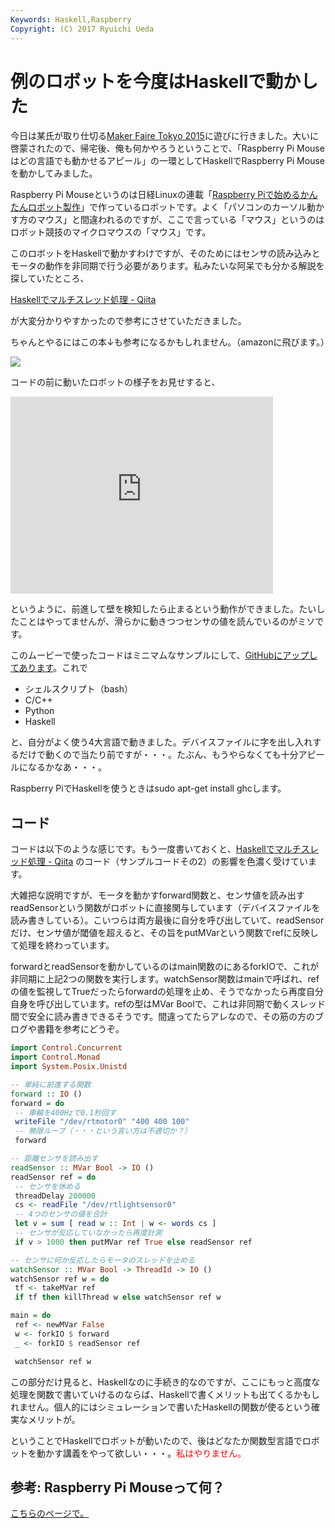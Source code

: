 ```yaml
---
Keywords: Haskell,Raspberry
Copyright: (C) 2017 Ryuichi Ueda
---
```


# 例のロボットを今度はHaskellで動かした
今日は某氏が取り仕切る<a href="http://makezine.jp/event/mft2015/" target="_blank">Maker Faire Tokyo 2015</a>に遊びに行きました。大いに啓蒙されたので、帰宅後、俺も何かやろうということで、「Raspberry Pi Mouseはどの言語でも動かせるアピール」の一環としてHaskellでRaspberry Pi Mouseを動かしてみました。

Raspberry Pi Mouseというのは日経Linuxの連載「<a href="https://blog.ueda.asia/?page_id=5983" target="_blank">Raspberry Piで始めるかんたんロボット製作</a>」で作っているロボットです。よく「パソコンのカーソル動かす方のマウス」と間違われるのですが、ここで言っている「マウス」というのはロボット競技のマイクロマウスの「マウス」です。


このロボットをHaskellで動かすわけですが、そのためにはセンサの読み込みとモータの動作を非同期で行う必要があります。私みたいな阿呆でも分かる解説を探していたところ、

<span class="hatena-bookmark-title"><a href="http://qiita.com/myuon_myon/items/d0334317f220dfe05092" target="_blank">Haskellでマルチスレッド処理 - Qiita</a></span> 

が大変分かりやすかったので参考にさせていただきました。


ちゃんとやるにはこの本↓も参考になるかもしれません。（amazonに飛びます。）

<a href="https://www.amazon.co.jp/gp/product/4873116899/ref=as_li_ss_il?ie=UTF8&camp=247&creative=7399&creativeASIN=4873116899&linkCode=as2&tag=ryuichiueda-22"><img border="0" src="https://ws-fe.amazon-adsystem.com/widgets/q?_encoding=UTF8&ASIN=4873116899&Format=_SL110_&ID=AsinImage&MarketPlace=JP&ServiceVersion=20070822&WS=1&tag=ryuichiueda-22" ></a><img src="https://ir-jp.amazon-adsystem.com/e/ir?t=ryuichiueda-22&l=as2&o=9&a=4873116899" width="1" height="1" border="0" alt="" style="border:none !important; margin:0px !important;" />


コードの前に動いたロボットの様子をお見せすると、

<iframe width="420" height="315" src="https://www.youtube.com/embed/d9R8HCGDCbE" frameborder="0" allowfullscreen></iframe>

というように、前進して壁を検知したら止まるという動作ができました。たいしたことはやってませんが、滑らかに動きつつセンサの値を読んでいるのがミソです。

このムービーで使ったコードはミニマムなサンプルにして、<a href="https://github.com/ryuichiueda/RPiM/blob/master/sample/haskell/run.2.hs" target="_blank">GitHubにアップしてあります</a>。これで
<ul>
	<li>シェルスクリプト（bash）</li>
	<li>C/C++</li>
	<li>Python</li>
	<li>Haskell</li>
</ul>
と、自分がよく使う4大言語で動きました。デバイスファイルに字を出し入れするだけで動くので当たり前ですが・・・。たぶん、もうやらなくても十分アピールになるかなあ・・・。

Raspberry PiでHaskellを使うときはsudo apt-get install ghcします。

<h2>コード</h2>

コードは以下のような感じです。もう一度書いておくと、<span class="hatena-bookmark-title"><a href="http://qiita.com/myuon_myon/items/d0334317f220dfe05092">Haskellでマルチスレッド処理 - Qiita</a></span> <span class="hatena-bookmark-users">のコード（サンプルコードその2）の影響を色濃く受けています。

大雑把な説明ですが、モータを動かすforward関数と、センサ値を読み出すreadSensorという関数がロボットに直接関与しています（デバイスファイルを読み書きしている）。こいつらは両方最後に自分を呼び出していて、readSensorだけ、センサ値が閾値を超えると、その旨をputMVarという関数でrefに反映して処理を終わっています。

forwardとreadSensorを動かしているのはmain関数のにあるforkIOで、これが非同期に上記2つの関数を実行します。watchSensor関数はmainで呼ばれ、refの値を監視してTrueだったらforwardの処理を止め、そうでなかったら再度自分自身を呼び出しています。refの型はMVar Boolで、これは非同期で動くスレッド間で安全に読み書きできるそうです。間違ってたらアレなので、その筋の方のブログや書籍を参考にどうぞ。

```hs
import Control.Concurrent
import Control.Monad
import System.Posix.Unistd

-- 単純に前進する関数
forward :: IO ()
forward = do
 -- 車輪を400Hzで0.1秒回す
 writeFile "/dev/rtmotor0" "400 400 100"
 -- 無限ループ（・・・という言い方は不適切か？）
 forward

-- 距離センサを読み出す
readSensor :: MVar Bool -> IO ()
readSensor ref = do
 -- センサを休める
 threadDelay 200000
 cs <- readFile "/dev/rtlightsensor0"
 -- 4つのセンサの値を合計
 let v = sum [ read w :: Int | w <- words cs ]
 -- センサが反応していなかったら再度計測
 if v > 1000 then putMVar ref True else readSensor ref

-- センサに何か反応したらモータのスレッドを止める
watchSensor :: MVar Bool -> ThreadId -> IO ()
watchSensor ref w = do
 tf <- takeMVar ref
 if tf then killThread w else watchSensor ref w

main = do
 ref <- newMVar False
 w <- forkIO $ forward
 _ <- forkIO $ readSensor ref

 watchSensor ref w
```

この部分だけ見ると、Haskellなのに手続き的なのですが、ここにもっと高度な処理を関数で書いていけるのならば、Haskellで書くメリットも出てくるかもしれません。個人的にはシミュレーションで書いたHaskellの関数が使るという確実なメリットが。


ということでHaskellでロボットが動いたので、後はどなたか関数型言語でロボットを動かす講義をやって欲しい・・・。<span style="color:red">私はやりません。</span>

<h2>参考: Raspberry Pi Mouseって何？</h2>

<a href="https://blog.ueda.asia/?page_id=5983">こちらのページで。</a>


